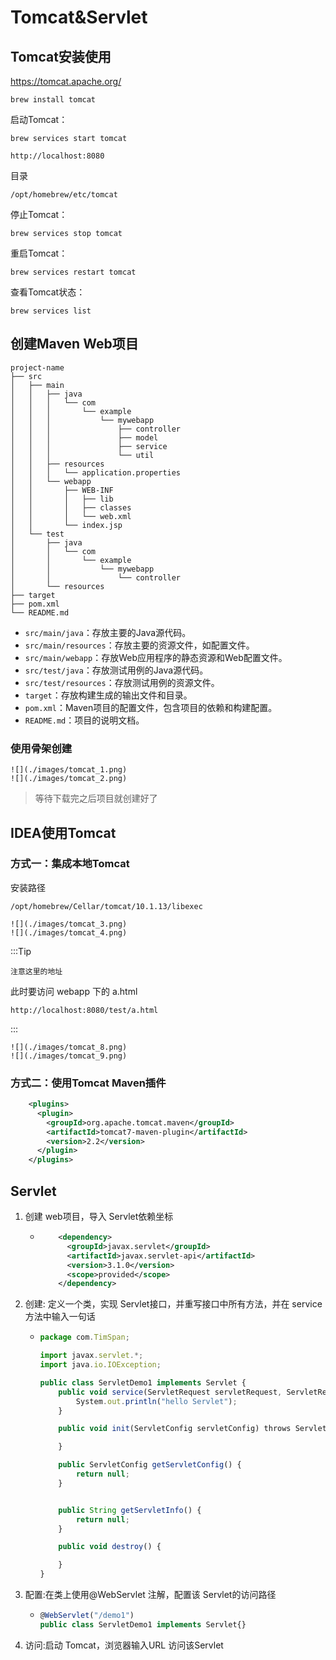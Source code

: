 # Tomcat&Servlet

## Tomcat安装使用

https://tomcat.apache.org/

```shell
brew install tomcat
```

启动Tomcat：

```shell
brew services start tomcat
```

```http
http://localhost:8080
```

目录

```
/opt/homebrew/etc/tomcat
```

停止Tomcat：

```
brew services stop tomcat
```

重启Tomcat：

```
brew services restart tomcat
```

查看Tomcat状态：

```
brew services list
```



## 创建Maven Web项目

```
project-name
├── src
│   ├── main
│   │   ├── java
│   │   │   └── com
│   │   │       └── example
│   │   │           └── mywebapp
│   │   │               ├── controller
│   │   │               ├── model
│   │   │               ├── service
│   │   │               └── util
│   │   ├── resources
│   │   │   └── application.properties
│   │   └── webapp
│   │       ├── WEB-INF
│   │       │   ├── lib
│   │       │   ├── classes
│   │       │   └── web.xml
│   │       └── index.jsp
│   └── test
│       ├── java
│       │   └── com
│       │       └── example
│       │           └── mywebapp
│       │               └── controller
│       └── resources
├── target
├── pom.xml
└── README.md

```

- `src/main/java`：存放主要的Java源代码。
- `src/main/resources`：存放主要的资源文件，如配置文件。
- `src/main/webapp`：存放Web应用程序的静态资源和Web配置文件。
- `src/test/java`：存放测试用例的Java源代码。
- `src/test/resources`：存放测试用例的资源文件。
- `target`：存放构建生成的输出文件和目录。
- `pom.xml`：Maven项目的配置文件，包含项目的依赖和构建配置。
- `README.md`：项目的说明文档。

### 使用骨架创建

```
![](./images/tomcat_1.png)
![](./images/tomcat_2.png)
```





> 等待下载完之后项目就创建好了





## IDEA使用Tomcat

### 方式一：集成本地Tomcat

安装路径

```
/opt/homebrew/Cellar/tomcat/10.1.13/libexec
```

```
![](./images/tomcat_3.png)
![](./images/tomcat_4.png)
```









:::Tip

`注意这里的地址`

此时要访问 webapp 下的 a.html 

`http://localhost:8080/test/a.html`

:::

```
![](./images/tomcat_8.png)
![](./images/tomcat_9.png)
```











### 方式二：使用Tomcat Maven插件





```xml
    <plugins>
      <plugin>
        <groupId>org.apache.tomcat.maven</groupId>
        <artifactId>tomcat7-maven-plugin</artifactId>
        <version>2.2</version>
      </plugin>
    </plugins>
```





## Servlet

1. 创建 web项目，导入 Servlet依赖坐标

   - ```xml
         <dependency>
           <groupId>javax.servlet</groupId>
           <artifactId>javax.servlet-api</artifactId>
           <version>3.1.0</version>
           <scope>provided</scope>
         </dependency>
     ```

     

2. 创建: 定义一个类，实现 Servlet接口，并重写接口中所有方法，并在 service方法中输入一句话

   - ```js
     package com.TimSpan;
     
     import javax.servlet.*;
     import java.io.IOException;
     
     public class ServletDemo1 implements Servlet {
         public void service(ServletRequest servletRequest, ServletResponse servletResponse) throws ServletException, IOException {
             System.out.println("hello Servlet");
         }
     
         public void init(ServletConfig servletConfig) throws ServletException {
     
         }
     
         public ServletConfig getServletConfig() {
             return null;
         }
     
     
         public String getServletInfo() {
             return null;
         }
     
         public void destroy() {
     
         }
     }
     
     ```

3. 配置:在类上使用@WebServlet 注解，配置该 Servlet的访问路径

   - ```js
     @WebServlet("/demo1")
     public class ServletDemo1 implements Servlet{}
     ```

4. 访问:启动 Tomcat，浏览器输入URL 访问该Servlet











